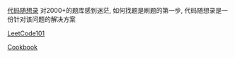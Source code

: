[代码随想录](https://www.programmercarl.com/)
对2000+的题库感到迷茫, 如何找题是刷题的第一步, 代码随想录是一份针对该问题的解决方案

[LeetCode101](https://b6be07e4.wiz06.com/wapp/pages/view/share/s/2SLwvA25BQvE2z-wS026zQw91cfZoL35SAAB2sIlG51QOsHs)

[Cookbook](https://books.halfrost.com/leetcode/)